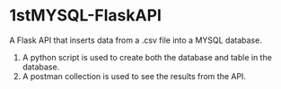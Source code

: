 # 1stMYSQL-FlaskAPI
A Flask API that inserts data from a .csv file into a MYSQL database. 
1. A python script is used to create both the database and table in the database.
2. A postman collection is used to see the results from the API.

